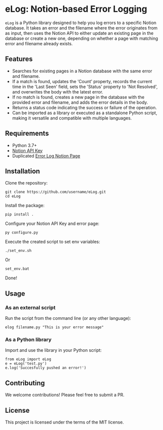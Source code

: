 # eLog: Notion-based Error Logging

`eLog` is a Python library designed to help you log errors to a specific Notion database. It takes an error and the filename where the error originates from as input, then uses the Notion API to either update an existing page in the database or create a new one, depending on whether a page with matching error and filename already exists.

## Features

- Searches for existing pages in a Notion database with the same error and filename.
- If a match is found, updates the 'Count' property, records the current time in the 'Last Seen' field, sets the 'Status' property to 'Not Resolved', and overwrites the body with the latest error.
- If no match is found, creates a new page in the database with the provided error and filename, and adds the error details in the body.
- Returns a status code indicating the success or failure of the operation.
- Can be imported as a library or executed as a standalone Python script, making it versatile and compatible with multiple languages.

## Requirements

- Python 3.7+
- [Notion API Key](https://www.notion.so/my-integrations)
- Duplicated [Error Log Notion Page](https://flytlabs.notion.site/255a9161424c473a91c8c2d36678a53b?v=b46290c3087f44b58d93e60d090976e9&pvs=4)

## Installation

Clone the repository:
```
git clone https://github.com/username/eLog.git
cd eLog
```

Install the package:
```
pip install .
```

Configure your Notion API Key and error page:
```
py configure.py
```

Execute the created script to set env variables:
```
./set_env.sh
```
Or
```
set_env.bat
```

Done!

## Usage

### As an external script

Run the script from the command line (or any other language):

```
elog filename.py "This is your error message"
```

### As a Python library

Import and use the library in your Python script:

```
from eLog import eLog
e = eLog('test.py')
e.log('Succesfully pushed an error!')
```

## Contributing

We welcome contributions! Please feel free to submit a PR.

## License

This project is licensed under the terms of the MIT license.

